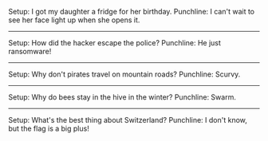 Setup: I got my daughter a fridge for her birthday.
Punchline: I can't wait to see her face light up when she opens it.

---

Setup: How did the hacker escape the police?
Punchline: He just ransomware!

---

Setup: Why don't pirates travel on mountain roads?
Punchline: Scurvy.

---

Setup: Why do bees stay in the hive in the winter?
Punchline: Swarm.

---

Setup: What's the best thing about Switzerland?
Punchline: I don't know, but the flag is a big plus!